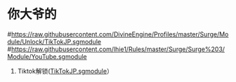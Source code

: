 # 你大爷的
#https://raw.githubusercontent.com/DivineEngine/Profiles/master/Surge/Module/Unlock/TikTokJP.sgmodule
#https://raw.githubusercontent.com/lhie1/Rules/master/Surge/Surge%203/Module/YouTube.sgmodule


1.  Tiktok解锁([TikTokJP.sgmodule](https://raw.githubusercontent.com/DivineEngine/Profiles/master/Surge/Module/Unlock/TikTokJP.sgmodule)）
